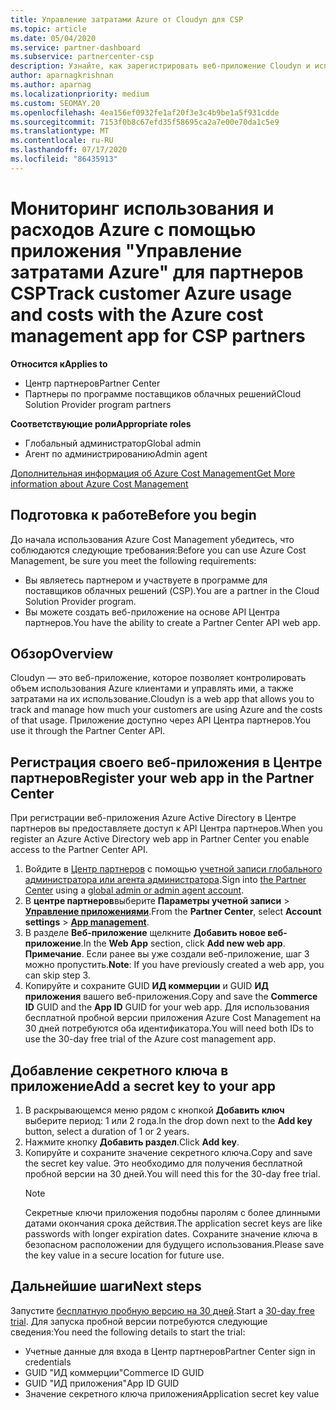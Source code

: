 ```yaml
---
title: Управление затратами Azure от Cloudyn для CSP
ms.topic: article
ms.date: 05/04/2020
ms.service: partner-dashboard
ms.subservice: partnercenter-csp
description: Узнайте, как зарегистрировать веб-приложение Cloudyn и использовать секретный ключ в центре партнеров, чтобы вы могли использовать приложение для мониторинга использования и затрат Azure.
author: aparnagkrishnan
ms.author: aparnag
ms.localizationpriority: medium
ms.custom: SEOMAY.20
ms.openlocfilehash: 4ea156ef0932fe1af20f3e3c4b9be1a5f931cdde
ms.sourcegitcommit: 7153f0b8c67efd35f58695ca2a7e00e70da1c5e9
ms.translationtype: MT
ms.contentlocale: ru-RU
ms.lasthandoff: 07/17/2020
ms.locfileid: "86435913"
---
```

# <a name="track-customer-azure-usage-and-costs-with-the-azure-cost-management-app-for-csp-partners"></a><span data-ttu-id="ed3b6-103">Мониторинг использования и расходов Azure с помощью приложения "Управление затратами Azure" для партнеров CSP</span><span class="sxs-lookup"><span data-stu-id="ed3b6-103">Track customer Azure usage and costs with the Azure cost management app for CSP partners</span></span>  

<span data-ttu-id="ed3b6-104">**Относится к**</span><span class="sxs-lookup"><span data-stu-id="ed3b6-104">**Applies to**</span></span>

- <span data-ttu-id="ed3b6-105">Центр партнеров</span><span class="sxs-lookup"><span data-stu-id="ed3b6-105">Partner Center</span></span>
- <span data-ttu-id="ed3b6-106">Партнеры по программе поставщиков облачных решений</span><span class="sxs-lookup"><span data-stu-id="ed3b6-106">Cloud Solution Provider program partners</span></span>

<span data-ttu-id="ed3b6-107">**Соответствующие роли**</span><span class="sxs-lookup"><span data-stu-id="ed3b6-107">**Appropriate roles**</span></span>

- <span data-ttu-id="ed3b6-108">Глобальный администратор</span><span class="sxs-lookup"><span data-stu-id="ed3b6-108">Global admin</span></span>
- <span data-ttu-id="ed3b6-109">Агент по администрированию</span><span class="sxs-lookup"><span data-stu-id="ed3b6-109">Admin agent</span></span>

[<span data-ttu-id="ed3b6-110">Дополнительная информация об Azure Cost Management</span><span class="sxs-lookup"><span data-stu-id="ed3b6-110">Get More information about Azure Cost Management</span></span>](https://go.microsoft.com/fwlink/p/?linkid=857893)

## <a name="before-you-begin"></a><span data-ttu-id="ed3b6-111">Подготовка к работе</span><span class="sxs-lookup"><span data-stu-id="ed3b6-111">Before you begin</span></span>
<span data-ttu-id="ed3b6-112">До начала использования Azure Cost Management убедитесь, что соблюдаются следующие требования:</span><span class="sxs-lookup"><span data-stu-id="ed3b6-112">Before you can use Azure Cost Management, be sure you meet the following requirements:</span></span>

- <span data-ttu-id="ed3b6-113">Вы являетесь партнером и участвуете в программе для поставщиков облачных решений (CSP).</span><span class="sxs-lookup"><span data-stu-id="ed3b6-113">You are a partner in the Cloud Solution Provider program.</span></span>
- <span data-ttu-id="ed3b6-114">Вы можете создать веб-приложение на основе API Центра партнеров.</span><span class="sxs-lookup"><span data-stu-id="ed3b6-114">You have the ability to create a Partner Center API web app.</span></span>

## <a name="overview"></a><span data-ttu-id="ed3b6-115">Обзор</span><span class="sxs-lookup"><span data-stu-id="ed3b6-115">Overview</span></span>

<span data-ttu-id="ed3b6-116">Cloudyn — это веб-приложение, которое позволяет контролировать объем использования Azure клиентами и управлять ими, а также затратами на их использование.</span><span class="sxs-lookup"><span data-stu-id="ed3b6-116">Cloudyn is a web app that allows you to track and manage how much your customers are using Azure and the costs of that usage.</span></span> <span data-ttu-id="ed3b6-117">Приложение доступно через API Центра партнеров.</span><span class="sxs-lookup"><span data-stu-id="ed3b6-117">You use it through the Partner Center API.</span></span>

## <a name="register-your-web-app-in-the-partner-center"></a><span data-ttu-id="ed3b6-118">Регистрация своего веб-приложения в Центре партнеров</span><span class="sxs-lookup"><span data-stu-id="ed3b6-118">Register your web app in the Partner Center</span></span>
<span data-ttu-id="ed3b6-119">При регистрации веб-приложения Azure Active Directory в Центре партнеров вы предоставляете доступ к API Центра партнеров.</span><span class="sxs-lookup"><span data-stu-id="ed3b6-119">When you register an Azure Active Directory web app in Partner Center you enable access to the Partner Center API.</span></span> 
1.  <span data-ttu-id="ed3b6-120">Войдите в [Центр партнеров](https://partnercenter.microsoft.com/pcv/dashboard/overview) с помощью [учетной записи глобального администратора или агента администратора](create-user-accounts-and-set-permissions.md).</span><span class="sxs-lookup"><span data-stu-id="ed3b6-120">Sign into [the Partner Center](https://partnercenter.microsoft.com/pcv/dashboard/overview) using a [global admin or admin agent account](create-user-accounts-and-set-permissions.md).</span></span>
2.  <span data-ttu-id="ed3b6-121">В **центре партнеров**выберите **Параметры учетной записи** &gt; **[Управление приложениями](https://partnercenter.microsoft.com/pcv/apiintegration/appmanagement)**.</span><span class="sxs-lookup"><span data-stu-id="ed3b6-121">From the **Partner Center**, select **Account settings** &gt; **[App management](https://partnercenter.microsoft.com/pcv/apiintegration/appmanagement)**.</span></span>
3.  <span data-ttu-id="ed3b6-122">В разделе **Веб-приложение** щелкните **Добавить новое веб-приложение**.</span><span class="sxs-lookup"><span data-stu-id="ed3b6-122">In the **Web App** section, click **Add new web app**.</span></span>
<br> <span data-ttu-id="ed3b6-123">**Примечание**. Если ранее вы уже создали веб-приложение, шаг 3 можно пропустить.</span><span class="sxs-lookup"><span data-stu-id="ed3b6-123">**Note**: If you have previously created a web app, you can skip step 3.</span></span>
4.  <span data-ttu-id="ed3b6-124">Копируйте и сохраните GUID **ИД коммерции** и GUID **ИД приложения** вашего веб-приложения.</span><span class="sxs-lookup"><span data-stu-id="ed3b6-124">Copy and save the **Commerce ID** GUID and the **App ID** GUID for your web app.</span></span> <span data-ttu-id="ed3b6-125">Для использования бесплатной пробной версии приложения Azure Cost Management на 30 дней потребуются оба идентификатора.</span><span class="sxs-lookup"><span data-stu-id="ed3b6-125">You will need both IDs to use the 30-day free trial of the Azure cost management app.</span></span>

## <a name="add-a-secret-key-to-your-app"></a><span data-ttu-id="ed3b6-126">Добавление секретного ключа в приложение</span><span class="sxs-lookup"><span data-stu-id="ed3b6-126">Add a secret key to your app</span></span>
1. <span data-ttu-id="ed3b6-127">В раскрывающемся меню рядом с кнопкой **Добавить ключ** выберите период: 1 или 2 года.</span><span class="sxs-lookup"><span data-stu-id="ed3b6-127">In the drop down next to the **Add key** button, select a duration of 1 or 2 years.</span></span>
2. <span data-ttu-id="ed3b6-128">Нажмите кнопку **Добавить раздел**.</span><span class="sxs-lookup"><span data-stu-id="ed3b6-128">Click **Add key**.</span></span> 
3. <span data-ttu-id="ed3b6-129">Копируйте и сохраните значение секретного ключа.</span><span class="sxs-lookup"><span data-stu-id="ed3b6-129">Copy and save the secret key value.</span></span> <span data-ttu-id="ed3b6-130">Это необходимо для получения бесплатной пробной версии на 30 дней.</span><span class="sxs-lookup"><span data-stu-id="ed3b6-130">You will need this for the 30-day free trial.</span></span><br>
   > [!NOTE]  
   > <span data-ttu-id="ed3b6-131">Секретные ключи приложения подобны паролям с более длинными датами окончания срока действия.</span><span class="sxs-lookup"><span data-stu-id="ed3b6-131">The application secret keys are like passwords with longer expiration dates.</span></span> <span data-ttu-id="ed3b6-132">Сохраните значение ключа в безопасном расположении для будущего использования.</span><span class="sxs-lookup"><span data-stu-id="ed3b6-132">Please save the key value in a secure location for future use.</span></span>

## <a name="next-steps"></a><span data-ttu-id="ed3b6-133">Дальнейшие шаги</span><span class="sxs-lookup"><span data-stu-id="ed3b6-133">Next steps</span></span>
<span data-ttu-id="ed3b6-134">Запустите [бесплатную пробную версию на 30 дней](https://go.microsoft.com/fwlink/?linkid=857895).</span><span class="sxs-lookup"><span data-stu-id="ed3b6-134">Start a [30-day free trial](https://go.microsoft.com/fwlink/?linkid=857895).</span></span>
<span data-ttu-id="ed3b6-135">Для запуска пробной версии потребуются следующие сведения:</span><span class="sxs-lookup"><span data-stu-id="ed3b6-135">You need the following details to start the trial:</span></span>
- <span data-ttu-id="ed3b6-136">Учетные данные для входа в Центр партнеров</span><span class="sxs-lookup"><span data-stu-id="ed3b6-136">Partner Center sign in credentials</span></span>
- <span data-ttu-id="ed3b6-137">GUID "ИД коммерции"</span><span class="sxs-lookup"><span data-stu-id="ed3b6-137">Commerce ID GUID</span></span>
- <span data-ttu-id="ed3b6-138">GUID "ИД приложения"</span><span class="sxs-lookup"><span data-stu-id="ed3b6-138">App ID GUID</span></span>
- <span data-ttu-id="ed3b6-139">Значение секретного ключа приложения</span><span class="sxs-lookup"><span data-stu-id="ed3b6-139">Application secret key value</span></span>
